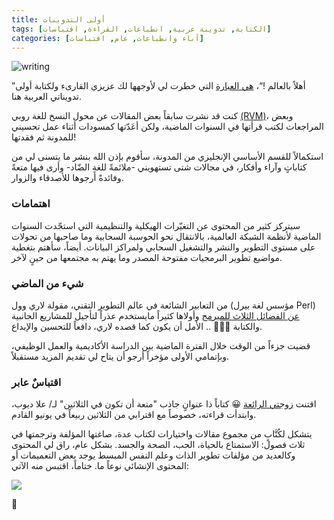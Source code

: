```yaml
---
title: أولى التدوينات
tags: [الكتابة, تدوينة عربية, انطباعات, القراءة, اقتباسات]
categories: [آىاء وانطباعات, عام, اقتباسات]
---
```


<img src="{{ site.baseurl_root }}/public/images/writing.jpg" class="post-image resize-sm center-image" alt="writing" />

”أهلاً بالعالم !“، [هي العبارة](https://en.wikipedia.org/wiki/%22Hello,_World!%22_program) التي خطرت لي لأوجهها لك عزيزي القارىء ولكتابة أولى تدويناتي العربية هنا.

كنت قد نشرت سابقاً بعض المقالات عن محول النسخ للغة روبي [(RVM)](https://rvm.io/)، وبعض المراجعات لكتب قرأتها في السنوات الماضية، ولكن أعَدّتها كمسودات أثناء عمل تحسيني للمدونة ثم فقدتها!

استكمالاً للقسم الأساسي الإنجليزي من المدونة، سأقوم بإذن الله بنشر ما يتسنى لي من كتاباتٍ وآراء وأفكار، في مجالات شتى تستهويني -ملائمةً للغةِ الضّاد- وأرى فيها متعةً وفائدةً أرجوها للأصدقاء والزوار. 

<!-- post-excerpt -->

### **اهتمامات**

سيتركز كثير من المحتوى عن التغيّرات الهيكلية والتنظيمية التي استجّدت السنوات الماضية لأنظمة الشبكة العالمية، بالانتقال نحو الحوسبة السحابية وما صاحبها من تحولات على مستوى التطوير والنشر والتشغيل السحابي ولمراكز البيانات. أيضاً، سأهتم بتغطية مواضيع تطوير البرمجيات مفتوحة المصدر وما يهتم به مجتمعها من حينٍ لآخر.

### **شيء من الماضي**

من التعابير الشائعة في عالم التطوير التقني، مقولة لاري وول (مؤسس لغة بيرل Perl) [عن الفضائل الثلاث للمبرمج](https://www.threevirtues.com/) وأولاها كثيراً مايستخدم عذراً لتأجيل للمشاريع الجانبية والكتابة 🤷🏻‍♂️ .. الأمل أن يكون كما قصده لاري، دافعاً للتحسين والإبداع.

قضيت جزءاً من الوقت خلال الفترة الماضية بين الدراسة الأكاديمية والعمل الوظيفي، وبإتمامي الأولى مؤخراً أرجو أن يتاح لي تقديم المزيد مستقبلاً.

### **اقتباسٌ عابر**

اقتنت [زوجتي الرائعة](https://twitter.com/zohor92) 😀 كتاباً ذا عنوانٍ جاذب "متعة أن تكون في الثلاثين" لـ/ علا ديوب، وابتدأت قراءته، خصوصاً مع اقترابي من الثلاثين ربيعاً في يونيو القادم.

يتشكل لكُتَّابٍ من مجموع مقالات واختيارات لكتاب عدة، صاغتها المؤلفة وترجمتها في ثلاث فصول: الاستمتاع بالحياة، الحب، الصحة والجسد. بشكل عام، راق لي المحتوى وكالعديد من مؤلفات تطوير الذات وعلم النفس المبسط يوجد بعض التعميمات أو المحتوى الإنشائي نوعاً ما. ختاماً، اقتبس منه الآتي:

<img src="{{ site.baseurl_root }}/public/images/to-be-in-30s-book.jpg" class="post-image resize-md center-image" />

🌹

